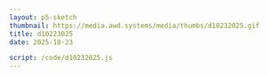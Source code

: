 ```yaml
---
layout: p5-sketch
thumbnail: https://media.awd.systems/media/thumbs/d10232025.gif
title: d10223025
date: 2025-10-23

script: /code/d10232025.js
---
```

